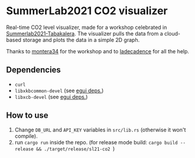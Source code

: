 # SummerLab2021 CO2 visualizer

Real-time CO2 level visualizer, made for a workshop celebrated in [Summerlab2021-Tabakalera](https://www.tabakalera.eus/es/summerlab-2021). 
The visualizer pulls the data from a cloud-based storage and plots the data in a simple 2D graph.

Thanks to [montera34](https://montera34.com/en/) for the workshop and to [ladecadence](https://github.com/ladecadence) for all the help.

## Dependencies

* `curl`
* `libxkbcommon-devel` (see [egui deps.](https://github.com/emilk/egui#demo))
* `libxcb-devel` (see [egui deps.](https://github.com/emilk/egui#demo))

## How to use

1. Change `DB_URL` and `API_KEY` variables in `src/lib.rs` (otherwise it won't compile).
2. run `cargo run` inside the repo. (for release mode build: `cargo build --release && ./target/release/sl21-co2 `)
